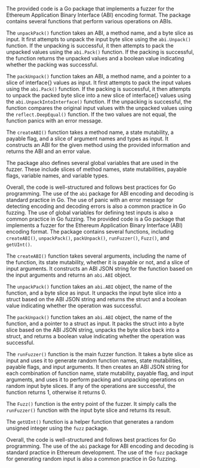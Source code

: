 The provided code is a Go package that implements a fuzzer for the Ethereum Application Binary Interface (ABI) encoding format. The package contains several functions that perform various operations on ABIs.

The `unpackPack()` function takes an ABI, a method name, and a byte slice as input. It first attempts to unpack the input byte slice using the `abi.Unpack()` function. If the unpacking is successful, it then attempts to pack the unpacked values using the `abi.Pack()` function. If the packing is successful, the function returns the unpacked values and a boolean value indicating whether the packing was successful.

The `packUnpack()` function takes an ABI, a method name, and a pointer to a slice of interface{} values as input. It first attempts to pack the input values using the `abi.Pack()` function. If the packing is successful, it then attempts to unpack the packed byte slice into a new slice of interface{} values using the `abi.UnpackIntoInterface()` function. If the unpacking is successful, the function compares the original input values with the unpacked values using the `reflect.DeepEqual()` function. If the two values are not equal, the function panics with an error message.

The `createABI()` function takes a method name, a state mutability, a payable flag, and a slice of argument names and types as input. It constructs an ABI for the given method using the provided information and returns the ABI and an error value.

The package also defines several global variables that are used in the fuzzer. These include slices of method names, state mutabilities, payable flags, variable names, and variable types.

Overall, the code is well-structured and follows best practices for Go programming. The use of the `abi` package for ABI encoding and decoding is standard practice in Go. The use of panic with an error message for detecting encoding and decoding errors is also a common practice in Go fuzzing. The use of global variables for defining test inputs is also a common practice in Go fuzzing. The provided code is a Go package that implements a fuzzer for the Ethereum Application Binary Interface (ABI) encoding format. The package contains several functions, including `createABI()`, `unpackPack()`, `packUnpack()`, `runFuzzer()`, `Fuzz()`, and `getUInt()`.

The `createABI()` function takes several arguments, including the name of the function, its state mutability, whether it is payable or not, and a slice of input arguments. It constructs an ABI JSON string for the function based on the input arguments and returns an `abi.ABI` object.

The `unpackPack()` function takes an `abi.ABI` object, the name of the function, and a byte slice as input. It unpacks the input byte slice into a struct based on the ABI JSON string and returns the struct and a boolean value indicating whether the operation was successful.

The `packUnpack()` function takes an `abi.ABI` object, the name of the function, and a pointer to a struct as input. It packs the struct into a byte slice based on the ABI JSON string, unpacks the byte slice back into a struct, and returns a boolean value indicating whether the operation was successful.

The `runFuzzer()` function is the main fuzzer function. It takes a byte slice as input and uses it to generate random function names, state mutabilities, payable flags, and input arguments. It then creates an ABI JSON string for each combination of function name, state mutability, payable flag, and input arguments, and uses it to perform packing and unpacking operations on random input byte slices. If any of the operations are successful, the function returns 1, otherwise it returns 0.

The `Fuzz()` function is the entry point of the fuzzer. It simply calls the `runFuzzer()` function with the input byte slice and returns its result.

The `getUInt()` function is a helper function that generates a random unsigned integer using the `fuzz` package.

Overall, the code is well-structured and follows best practices for Go programming. The use of the `abi` package for ABI encoding and decoding is standard practice in Ethereum development. The use of the `fuzz` package for generating random input is also a common practice in Go fuzzing.